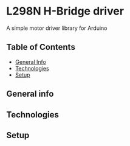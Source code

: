 # L298N H-Bridge driver
A simple motor driver library for Arduino

## Table of Contents
* [General Info](#general-info)
* [Technologies](#technologies)
* [Setup](#Setup)

## General info


## Technologies


## Setup
